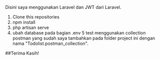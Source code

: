 Disini saya menggunakan Laravel dan JWT dari Laravel.
1. Clone this repositories
2. npm install
3. php artisan serve
4. ubah database pada bagian .env
5 test menggunakan collection postman yang sudah saya tambahkan pada folder project ini dengan nama "Todolist.postman_collection".

##Terima Kasih!
